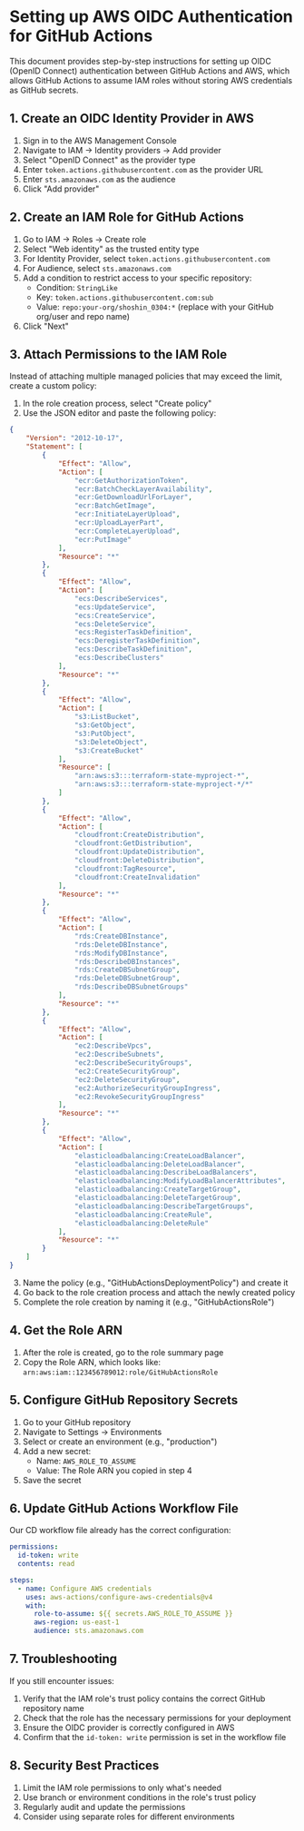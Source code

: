 # Setting up AWS OIDC Authentication for GitHub Actions

This document provides step-by-step instructions for setting up OIDC (OpenID Connect) authentication between GitHub Actions and AWS, which allows GitHub Actions to assume IAM roles without storing AWS credentials as GitHub secrets.

## 1. Create an OIDC Identity Provider in AWS

1. Sign in to the AWS Management Console
2. Navigate to IAM → Identity providers → Add provider
3. Select "OpenID Connect" as the provider type
4. Enter `token.actions.githubusercontent.com` as the provider URL
5. Enter `sts.amazonaws.com` as the audience
6. Click "Add provider"

## 2. Create an IAM Role for GitHub Actions

1. Go to IAM → Roles → Create role
2. Select "Web identity" as the trusted entity type
3. For Identity Provider, select `token.actions.githubusercontent.com`
4. For Audience, select `sts.amazonaws.com`
5. Add a condition to restrict access to your specific repository:
   - Condition: `StringLike`
   - Key: `token.actions.githubusercontent.com:sub`
   - Value: `repo:your-org/shoshin_0304:*` (replace with your GitHub org/user and repo name)
6. Click "Next"

## 3. Attach Permissions to the IAM Role

Instead of attaching multiple managed policies that may exceed the limit, create a custom policy:

1. In the role creation process, select "Create policy"
2. Use the JSON editor and paste the following policy:

```json
{
    "Version": "2012-10-17",
    "Statement": [
        {
            "Effect": "Allow",
            "Action": [
                "ecr:GetAuthorizationToken",
                "ecr:BatchCheckLayerAvailability",
                "ecr:GetDownloadUrlForLayer",
                "ecr:BatchGetImage",
                "ecr:InitiateLayerUpload",
                "ecr:UploadLayerPart",
                "ecr:CompleteLayerUpload",
                "ecr:PutImage"
            ],
            "Resource": "*"
        },
        {
            "Effect": "Allow",
            "Action": [
                "ecs:DescribeServices",
                "ecs:UpdateService",
                "ecs:CreateService",
                "ecs:DeleteService",
                "ecs:RegisterTaskDefinition",
                "ecs:DeregisterTaskDefinition",
                "ecs:DescribeTaskDefinition",
                "ecs:DescribeClusters"
            ],
            "Resource": "*"
        },
        {
            "Effect": "Allow",
            "Action": [
                "s3:ListBucket",
                "s3:GetObject",
                "s3:PutObject",
                "s3:DeleteObject",
                "s3:CreateBucket"
            ],
            "Resource": [
                "arn:aws:s3:::terraform-state-myproject-*",
                "arn:aws:s3:::terraform-state-myproject-*/*"
            ]
        },
        {
            "Effect": "Allow",
            "Action": [
                "cloudfront:CreateDistribution",
                "cloudfront:GetDistribution",
                "cloudfront:UpdateDistribution",
                "cloudfront:DeleteDistribution",
                "cloudfront:TagResource",
                "cloudfront:CreateInvalidation"
            ],
            "Resource": "*"
        },
        {
            "Effect": "Allow",
            "Action": [
                "rds:CreateDBInstance",
                "rds:DeleteDBInstance",
                "rds:ModifyDBInstance",
                "rds:DescribeDBInstances",
                "rds:CreateDBSubnetGroup",
                "rds:DeleteDBSubnetGroup",
                "rds:DescribeDBSubnetGroups"
            ],
            "Resource": "*"
        },
        {
            "Effect": "Allow",
            "Action": [
                "ec2:DescribeVpcs",
                "ec2:DescribeSubnets",
                "ec2:DescribeSecurityGroups",
                "ec2:CreateSecurityGroup",
                "ec2:DeleteSecurityGroup",
                "ec2:AuthorizeSecurityGroupIngress",
                "ec2:RevokeSecurityGroupIngress"
            ],
            "Resource": "*"
        },
        {
            "Effect": "Allow",
            "Action": [
                "elasticloadbalancing:CreateLoadBalancer",
                "elasticloadbalancing:DeleteLoadBalancer",
                "elasticloadbalancing:DescribeLoadBalancers",
                "elasticloadbalancing:ModifyLoadBalancerAttributes",
                "elasticloadbalancing:CreateTargetGroup",
                "elasticloadbalancing:DeleteTargetGroup",
                "elasticloadbalancing:DescribeTargetGroups",
                "elasticloadbalancing:CreateRule",
                "elasticloadbalancing:DeleteRule"
            ],
            "Resource": "*"
        }
    ]
}
```

3. Name the policy (e.g., "GitHubActionsDeploymentPolicy") and create it
4. Go back to the role creation process and attach the newly created policy
5. Complete the role creation by naming it (e.g., "GitHubActionsRole")

## 4. Get the Role ARN

1. After the role is created, go to the role summary page
2. Copy the Role ARN, which looks like: `arn:aws:iam::123456789012:role/GitHubActionsRole`

## 5. Configure GitHub Repository Secrets

1. Go to your GitHub repository
2. Navigate to Settings → Environments
3. Select or create an environment (e.g., "production")
4. Add a new secret:
   - Name: `AWS_ROLE_TO_ASSUME`
   - Value: The Role ARN you copied in step 4
5. Save the secret

## 6. Update GitHub Actions Workflow File

Our CD workflow file already has the correct configuration:

```yaml
permissions:
  id-token: write
  contents: read

steps:
  - name: Configure AWS credentials
    uses: aws-actions/configure-aws-credentials@v4
    with:
      role-to-assume: ${{ secrets.AWS_ROLE_TO_ASSUME }}
      aws-region: us-east-1
      audience: sts.amazonaws.com
```

## 7. Troubleshooting

If you still encounter issues:

1. Verify that the IAM role's trust policy contains the correct GitHub repository name
2. Check that the role has the necessary permissions for your deployment
3. Ensure the OIDC provider is correctly configured in AWS
4. Confirm that the `id-token: write` permission is set in the workflow file

## 8. Security Best Practices

1. Limit the IAM role permissions to only what's needed
2. Use branch or environment conditions in the role's trust policy
3. Regularly audit and update the permissions
4. Consider using separate roles for different environments 
